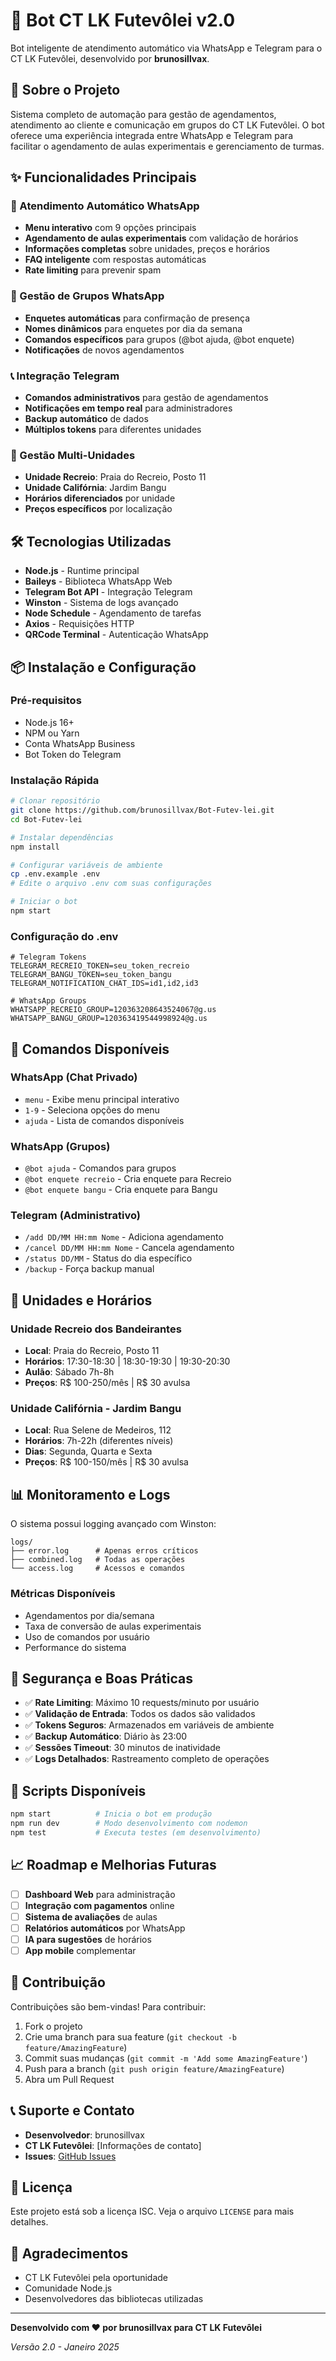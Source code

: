 # 🏐 Bot CT LK Futevôlei v2.0

Bot inteligente de atendimento automático via WhatsApp e Telegram para o CT LK Futevôlei, desenvolvido por **brunosillvax**.

## 🚀 Sobre o Projeto

Sistema completo de automação para gestão de agendamentos, atendimento ao cliente e comunicação em grupos do CT LK Futevôlei. O bot oferece uma experiência integrada entre WhatsApp e Telegram para facilitar o agendamento de aulas experimentais e gerenciamento de turmas.

## ✨ Funcionalidades Principais

### 🤖 Atendimento Automático WhatsApp
- **Menu interativo** com 9 opções principais
- **Agendamento de aulas experimentais** com validação de horários
- **Informações completas** sobre unidades, preços e horários
- **FAQ inteligente** com respostas automáticas
- **Rate limiting** para prevenir spam

### 📱 Gestão de Grupos WhatsApp
- **Enquetes automáticas** para confirmação de presença
- **Nomes dinâmicos** para enquetes por dia da semana
- **Comandos específicos** para grupos (@bot ajuda, @bot enquete)
- **Notificações** de novos agendamentos

### 📞 Integração Telegram
- **Comandos administrativos** para gestão de agendamentos
- **Notificações em tempo real** para administradores
- **Backup automático** de dados
- **Múltiplos tokens** para diferentes unidades

### 🏢 Gestão Multi-Unidades
- **Unidade Recreio**: Praia do Recreio, Posto 11
- **Unidade Califórnia**: Jardim Bangu
- **Horários diferenciados** por unidade
- **Preços específicos** por localização

## 🛠️ Tecnologias Utilizadas

- **Node.js** - Runtime principal
- **Baileys** - Biblioteca WhatsApp Web
- **Telegram Bot API** - Integração Telegram
- **Winston** - Sistema de logs avançado
- **Node Schedule** - Agendamento de tarefas
- **Axios** - Requisições HTTP
- **QRCode Terminal** - Autenticação WhatsApp

## 📦 Instalação e Configuração

### Pré-requisitos
- Node.js 16+ 
- NPM ou Yarn
- Conta WhatsApp Business
- Bot Token do Telegram

### Instalação Rápida

```bash
# Clonar repositório
git clone https://github.com/brunosillvax/Bot-Futev-lei.git
cd Bot-Futev-lei

# Instalar dependências
npm install

# Configurar variáveis de ambiente
cp .env.example .env
# Edite o arquivo .env com suas configurações

# Iniciar o bot
npm start
```

### Configuração do .env

```env
# Telegram Tokens
TELEGRAM_RECREIO_TOKEN=seu_token_recreio
TELEGRAM_BANGU_TOKEN=seu_token_bangu
TELEGRAM_NOTIFICATION_CHAT_IDS=id1,id2,id3

# WhatsApp Groups
WHATSAPP_RECREIO_GROUP=120363208643524067@g.us
WHATSAPP_BANGU_GROUP=120363419544998924@g.us
```

## 🎯 Comandos Disponíveis

### WhatsApp (Chat Privado)
- `menu` - Exibe menu principal interativo
- `1-9` - Seleciona opções do menu
- `ajuda` - Lista de comandos disponíveis

### WhatsApp (Grupos)
- `@bot ajuda` - Comandos para grupos
- `@bot enquete recreio` - Cria enquete para Recreio
- `@bot enquete bangu` - Cria enquete para Bangu

### Telegram (Administrativo)
- `/add DD/MM HH:mm Nome` - Adiciona agendamento
- `/cancel DD/MM HH:mm Nome` - Cancela agendamento
- `/status DD/MM` - Status do dia específico
- `/backup` - Força backup manual

## 🏢 Unidades e Horários

### Unidade Recreio dos Bandeirantes
- **Local**: Praia do Recreio, Posto 11
- **Horários**: 17:30-18:30 | 18:30-19:30 | 19:30-20:30
- **Aulão**: Sábado 7h-8h
- **Preços**: R$ 100-250/mês | R$ 30 avulsa

### Unidade Califórnia - Jardim Bangu
- **Local**: Rua Selene de Medeiros, 112
- **Horários**: 7h-22h (diferentes níveis)
- **Dias**: Segunda, Quarta e Sexta
- **Preços**: R$ 100-150/mês | R$ 30 avulsa

## 📊 Monitoramento e Logs

O sistema possui logging avançado com Winston:

```
logs/
├── error.log      # Apenas erros críticos
├── combined.log   # Todas as operações
└── access.log     # Acessos e comandos
```

### Métricas Disponíveis
- Agendamentos por dia/semana
- Taxa de conversão de aulas experimentais
- Uso de comandos por usuário
- Performance do sistema

## 🔐 Segurança e Boas Práticas

- ✅ **Rate Limiting**: Máximo 10 requests/minuto por usuário
- ✅ **Validação de Entrada**: Todos os dados são validados
- ✅ **Tokens Seguros**: Armazenados em variáveis de ambiente
- ✅ **Backup Automático**: Diário às 23:00
- ✅ **Sessões Timeout**: 30 minutos de inatividade
- ✅ **Logs Detalhados**: Rastreamento completo de operações

## 🚀 Scripts Disponíveis

```bash
npm start          # Inicia o bot em produção
npm run dev        # Modo desenvolvimento com nodemon
npm test           # Executa testes (em desenvolvimento)
```

## 📈 Roadmap e Melhorias Futuras

- [ ] **Dashboard Web** para administração
- [ ] **Integração com pagamentos** online
- [ ] **Sistema de avaliações** de aulas
- [ ] **Relatórios automáticos** por WhatsApp
- [ ] **IA para sugestões** de horários
- [ ] **App mobile** complementar

## 🤝 Contribuição

Contribuições são bem-vindas! Para contribuir:

1. Fork o projeto
2. Crie uma branch para sua feature (`git checkout -b feature/AmazingFeature`)
3. Commit suas mudanças (`git commit -m 'Add some AmazingFeature'`)
4. Push para a branch (`git push origin feature/AmazingFeature`)
5. Abra um Pull Request

## 📞 Suporte e Contato

- **Desenvolvedor**: brunosillvax
- **CT LK Futevôlei**: [Informações de contato]
- **Issues**: [GitHub Issues](https://github.com/brunosillvax/Bot-Futev-lei/issues)

## 📄 Licença

Este projeto está sob a licença ISC. Veja o arquivo `LICENSE` para mais detalhes.

## 🙏 Agradecimentos

- CT LK Futevôlei pela oportunidade
- Comunidade Node.js
- Desenvolvedores das bibliotecas utilizadas

---

**Desenvolvido com ❤️ por brunosillvax para CT LK Futevôlei**

*Versão 2.0 - Janeiro 2025*